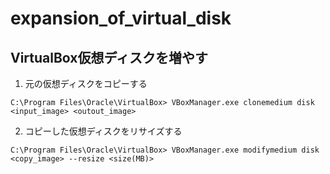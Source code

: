 # expansion_of_virtual_disk

## VirtualBox仮想ディスクを増やす
1. 元の仮想ディスクをコピーする
```
C:\Program Files\Oracle\VirtualBox> VBoxManager.exe clonemedium disk <input_image> <outout_image>
```

2. コピーした仮想ディスクをリサイズする
```
C:\Program Files\Oracle\VirtualBox> VBoxManager.exe modifymedium disk <copy_image> --resize <size(MB)>
```
